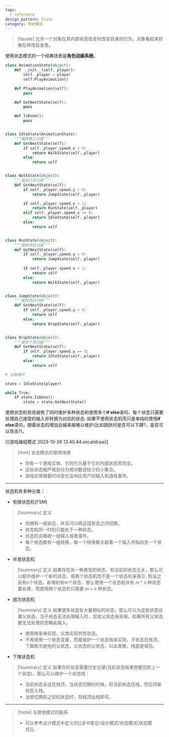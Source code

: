 ```yaml
---
tags:
  - reference
design_pattern: State
category: 传统模式
---
```

> [!quote]
   允许一个对象在其内部状态改变时改变自身的行为，对象看起来好像在修改自身类。

使用状态模式的一个经典场景是**角色动画系统**。

```python
class AnimationState(object):
	def __init__(self, player):
		self._player = player
		self.PlayAnimation()

	def PlayAnimation(self):
		pass

	def GetNextState(self):
		pass

	def IsDone():
		pass


class IdleState(AnimationState):
	"""播放静止动画"""
	def GetNextState(self):
		if self._player.speed.x > 0:
			return WalkState(self._player)
		else:
			return self


class WalkState(object):
	"""播放行走动画"""
	def GetNextState(self):
		if self._player.speed.y > 0:
			return JumpState(self._player)

		if self._player.speed.x > 1:
			return RunState(self._player)
		elif self._player.speed.x <= 0:
			return IdleState(self._player)
		else:
			return self


class RunState(object):
	"""播放奔跑动画"""
	def GetNextState(self):
		if self._player.speed.y > 0:
			return JumpState(self._player)
	
		if self._player.speed.x > 1:
			return self
		else:
			return WalkState(self._player)


class JumpState(object):
	"""播放跳跃动画"""
	def GetNextState(self):
		if self._player.speed.y < 0:
			return self
		else:
			return DropState(self._player)


class DropState(object):
	"""播放下落动画"""
	def GetNextState(self):
		if self._player.speed.y == 0:
			return IdleState(self._player)
		else:
			return self

# 动画循环

state = IdleState(player)

while True:
	if state.IsDone():
		state = state.GetNextState()
```
   
使用状态机有效避免了同时维护多种状态和使用多个**if else**语句，每个状态只需要处理自己接受的输入并转换为对应的状态. 如果不使用状态机而只是单纯的使用**if else**语句，随着状态的增加会越来越难以维护(比如跳跃时是否可以下蹲?，是否可以攻击?)。

![[游戏编程模式 2023-10-26 13.40.44.excalidraw]]

> [!hint] 状态模式的使用场景
> - 你有一个游戏实体，它的行为基于它的内部状态而改变。
> - 这些状态被严格划分为相对数目较少的小集合。
> - 游戏实体随着时间变化会响应用户的输入和游戏事件。

---

状态机有多种分类：

- 有限状态机(FSM)
> [!summary] 定义
> - 你拥有一组状态，并且可以再这组状态之间切换。
> - 状态机同一时刻只能处于一种状态。
> - 状态机会接收一组输入或者事件。
> - 每个状态都有一组转换，每一个转换都关联着一个输入并指向另一个状态。

- 并发状态机
> [!summary] 定义
> 如果存在另一种类型的状态，和当前的状态无关，那么可以额外维护一个新的状态，用两个状态机而不是一个状态机来表示. 假设之前有n个状态，新增的有m个状态，那么使用一个状态机共有 $m*n$ 种状态要处理，而使用两个状态机只需要 $m+n$ 种状态。

- 层次状态机
> [!summary] 定义
> 如果很多状态有大量相似的状态，那么可以为这些状态设置父状态，当子状态无法处理输入时，交给父状态来处理，如果所有父状态都无法处理则忽略此输入。
> - 使用继承来实现，父类实现共性状态。
> - 不再使用一个状态变量，而是维护一个状态栈来实现，子状态在栈顶，下面依次是他的父状态，父状态的父状态，以此类推，栈底是祖先。

- 下推状态机
> [!summary] 定义
> 如果你的状态需要历史记录(当前状态结束想要回到上一个状态)，那么可以维护一个状态栈：
> - 当前状态永远在栈顶，当状态切换的时候，将当前状态压栈，然后将新状态入栈。
> - 当想切换到之前的状态时，将栈顶出栈即可。

---

> [!note] 与其他模式的联系
> - 可以参考设计模式中定义的[[读书笔记/设计模式/状态模式|状态模式]]。